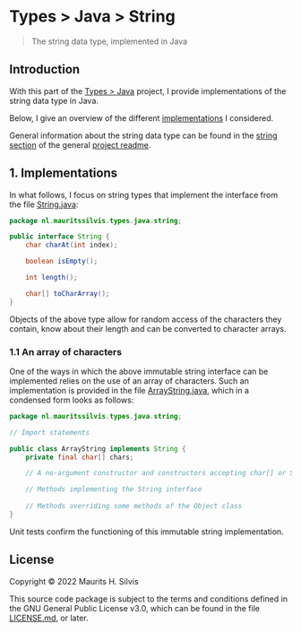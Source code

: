 # Types > Java > String

> The string data type, implemented in Java

## Introduction

With this part of the [Types > Java](../../../../../../../..) project, I provide implementations of the string data type in Java.

Below, I give an overview of the different [implementations](#1-implementations) I considered.

General information about the string data type can be found in the [string section](../../../../../../../../../README.md#31-string) of the general [project readme](../../../../../../../../../README.md).

## 1. Implementations

In what follows, I focus on string types that implement the interface from the file [String.java](String.java):

```java
package nl.mauritssilvis.types.java.string;

public interface String {
    char charAt(int index);

    boolean isEmpty();

    int length();

    char[] toCharArray();
}
```

Objects of the above type allow for random access of the characters they contain, know about their length and can be converted to character arrays.

### 1.1 An array of characters

One of the ways in which the above immutable string interface can be implemented relies on the use of an array of characters. Such an implementation is provided in the file [ArrayString.java](ArrayString.java), which in a condensed form looks as follows:

```java
package nl.mauritssilvis.types.java.string;

// Import statements

public class ArrayString implements String {
    private final char[] chars;

    // A no-argument constructor and constructors accepting char[] or String objects

    // Methods implementing the String interface 
    
    // Methods overriding some methods of the Object class
}
```

Unit tests confirm the functioning of this immutable string implementation.

## License

Copyright © 2022 Maurits H. Silvis

This source code package is subject to the terms and conditions defined in the GNU General Public License v3.0, which can be found in the file [LICENSE.md](../../../../../../../../../LICENSE.md), or later.
